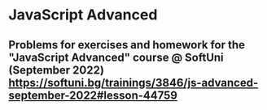 # JavaScript Advanced


## Problems for exercises and homework for the "JavaScript Advanced" course @ SoftUni (September 2022)   https://softuni.bg/trainings/3846/js-advanced-september-2022#lesson-44759

